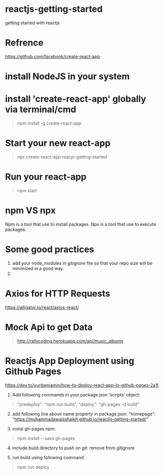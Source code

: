 # reactjs-getting-started
getting started with reactjs

# Refrence
https://github.com/facebook/create-react-app

# install NodeJS in your system

# install 'create-react-app' globally via terminal/cmd
> npm install -g create-react-app

# Start your new react-app
> npx create-react-app reacjs-getting-started

# Run your react-app
> npm start

# npm VS npx
Npm is a tool that use to install packages. Npx is a tool that use to execute packages.

# Some good practices
1. add your node_modules in gitignore file so that your repo size will be minimized in a good way.
2. 

# Axios for HTTP Requests
https://alligator.io/react/axios-react/

# Mock Api to get Data
> http://rallycoding.herokuapp.com/api/music_albums 

# Reactjs App Deployment using Github Pages
https://dev.to/yuribenjamin/how-to-deploy-react-app-in-github-pages-2a1f

1. Add following commands in your package.json 'scripts' object:
> "predeploy": "npm run build",
> "deploy": "gh-pages -d build"

2. add following line above name property in package.json:
"homepage": "https://muhammadawaisshaikh.github.io/reactjs-getting-started/"

3. instal gh-pages npm:
> npm install --save gh-pages

4. include build directory to push on git: remove from gitignore

5. run build using following command:
> npm run deploy
